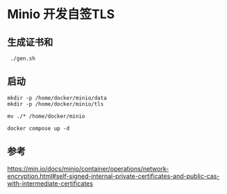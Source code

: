 # Minio 开发自签TLS

## 生成证书和
```shell
 ./gen.sh
```

## 启动
```shell
mkdir -p /home/docker/minio/data
mkdir -p /home/docker/minio/tls

mv ./* /home/docker/minio

docker compose up -d
```

## 参考
https://min.io/docs/minio/container/operations/network-encryption.html#self-signed-internal-private-certificates-and-public-cas-with-intermediate-certificates
